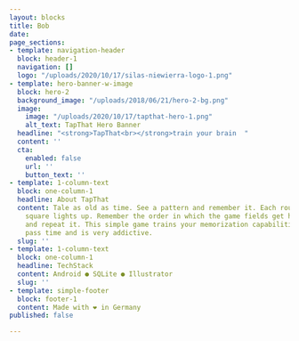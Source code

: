 ```yaml
---
layout: blocks
title: Bob
date: 
page_sections:
- template: navigation-header
  block: header-1
  navigation: []
  logo: "/uploads/2020/10/17/silas-niewierra-logo-1.png"
- template: hero-banner-w-image
  block: hero-2
  background_image: "/uploads/2018/06/21/hero-2-bg.png"
  image:
    image: "/uploads/2020/10/17/tapthat-hero-1.png"
    alt_text: TapThat Hero Banner
  headline: "<strong>TapThat<br></strong>train your brain  "
  content: ''
  cta:
    enabled: false
    url: ''
    button_text: ''
- template: 1-column-text
  block: one-column-1
  headline: About TapThat
  content: Tale as old as time. See a pattern and remember it. Each round one more
    square lights up. Remember the order in which the game fields get highlighted
    and repeat it. This simple game trains your memorization capabilities, helps to
    pass time and is very addictive.
  slug: ''
- template: 1-column-text
  block: one-column-1
  headline: TechStack
  content: Android ● SQLite ● Illustrator
  slug: ''
- template: simple-footer
  block: footer-1
  content: Made with ❤︎ in Germany
published: false

---
```

